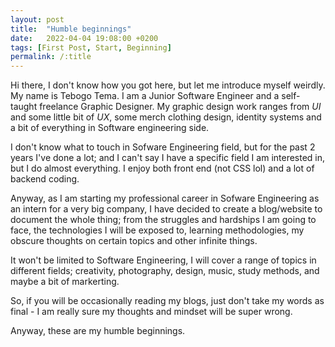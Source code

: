 ```yaml
---
layout: post
title:  "Humble beginnings"
date:   2022-04-04 19:08:00 +0200
tags: [First Post, Start, Beginning]
permalink: /:title
---
```

Hi there, I don't know how you got here, but let me introduce myself weirdly. My name is Tebogo Tema. I am a Junior Software Engineer and a self-taught freelance Graphic Designer. My graphic design work ranges from *UI* and some little bit of *UX*, some merch clothing design, identity systems and a bit of everything in Software engineering side. 

I don't know what to touch in Sofware Engineering field, but for the past 2 years I've done a lot; and I can't say I have a specific field I am interested in, but I do almost everything. I enjoy both front end (not CSS lol) and a lot of backend coding.

Anyway, as I am starting my professional career in Sofware Engineering as an intern for a very big company, I have decided to create a blog/website to document the whole thing; from the struggles and hardships I am going to face, the technologies I will be exposed to, learning methodologies, my obscure thoughts on certain topics and other infinite things.

It won't be limited to Software Engineering, I will cover a range of topics in different fields; creativity, photography, design, music, study methods, and maybe a bit of markerting.

So, if you will be occasionally reading my blogs, just don't take my words as final - I am really sure my thoughts and mindset will be super wrong. 

Anyway, these are my humble beginnings.

